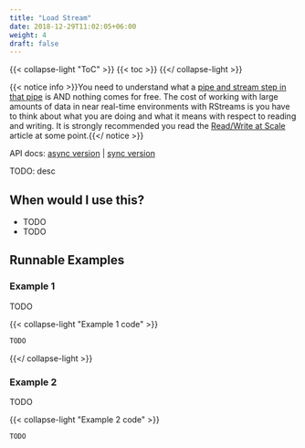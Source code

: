 ```yaml
---
title: "Load Stream"
date: 2018-12-29T11:02:05+06:00
weight: 4
draft: false
---
```


{{< collapse-light "ToC" >}}
{{< toc  >}}
{{</ collapse-light >}}

{{< notice info >}}You need to understand what a [pipe and stream step in that pipe](../../streams-primer) is AND 
nothing comes for free.  The cost of working with large amounts of data in near real-time environments
with RStreams is you have to think about what you are doing and what it means with respect to
reading and writing.  It is strongly recommended you read the [Read/Write at Scale](../../read-write-scale) 
article at some point.{{</ notice >}}

API docs: [async version](https://leoplatform.github.io/Nodejs/classes/index.RStreamsSdk.html#enrich) |
          [sync version](https://leoplatform.github.io/Nodejs/classes/index.RStreamsSdk.html#enrich)

TODO: desc

## When would I use this?
* TODO
* TODO

## Runnable Examples
### Example 1

TODO


{{< collapse-light "Example 1 code" >}}
```typescript {linenos=inline,anchorlinenos=true,lineanchors=enrichex1}
TODO
```
{{</ collapse-light >}}

### Example 2
TODO

{{< collapse-light "Example 2 code" >}}
```typescript {linenos=inline,anchorlinenos=true,lineanchors=enrichex2}
TODO
```
